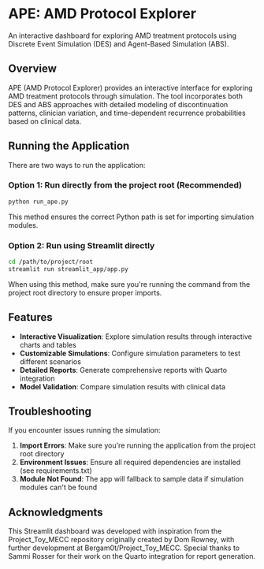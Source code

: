 # APE: AMD Protocol Explorer

An interactive dashboard for exploring AMD treatment protocols using Discrete Event Simulation (DES) and Agent-Based Simulation (ABS).

## Overview

APE (AMD Protocol Explorer) provides an interactive interface for exploring AMD treatment protocols through simulation. The tool incorporates both DES and ABS approaches with detailed modeling of discontinuation patterns, clinician variation, and time-dependent recurrence probabilities based on clinical data.

## Running the Application

There are two ways to run the application:

### Option 1: Run directly from the project root (Recommended)

```bash
python run_ape.py
```

This method ensures the correct Python path is set for importing simulation modules.

### Option 2: Run using Streamlit directly

```bash
cd /path/to/project/root
streamlit run streamlit_app/app.py
```

When using this method, make sure you're running the command from the project root directory to ensure proper imports.

## Features

- **Interactive Visualization**: Explore simulation results through interactive charts and tables
- **Customizable Simulations**: Configure simulation parameters to test different scenarios
- **Detailed Reports**: Generate comprehensive reports with Quarto integration
- **Model Validation**: Compare simulation results with clinical data

## Troubleshooting

If you encounter issues running the simulation:

1. **Import Errors**: Make sure you're running the application from the project root directory
2. **Environment Issues**: Ensure all required dependencies are installed (see requirements.txt)
3. **Module Not Found**: The app will fallback to sample data if simulation modules can't be found

## Acknowledgments

This Streamlit dashboard was developed with inspiration from the Project_Toy_MECC repository originally created by Dom Rowney, with further development at Bergam0t/Project_Toy_MECC. Special thanks to Sammi Rosser for their work on the Quarto integration for report generation.
